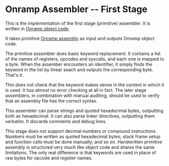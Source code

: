 # Onramp Assembler -- First Stage

This is the implementation of the first stage (primitive) assembler. It is written in [Onramp object code](../../../docs/object-file.md).

It takes primitive [Onramp assembly](../../../docs/assembly.md) as input and outputs Onramp object code.

The primitive assembler does basic keyword replacement. It contains a list of the names of registers, opcodes and syscalls, and each one is mapped to a byte. When the assember encounters an identifier, it simply finds the keyword in the list by linear seach and outputs the corresponding byte. That's it.

This does not check that the keyword makes sense in the context in which it is used. It has almost no error checking at all in fact. The later stage assemblers, in combination with manual auditing, should be used to verify that an assembly file has the correct syntax.

This assembler can parse strings and quoted hexadecimal bytes, outputting both as hexadecimal. It can also parse linker directives, outputting them verbatim. It discards comments and debug lines.

This stage does not support decimal numbers or compound instructions. Numbers must be written as quoted hexadecimal bytes; stack frame setup and function calls must be done manually; and so on. Handwritten primitive assembly is structured very much like object code and shares the same limitations. The only real difference is that keywords are used in place of raw bytes for opcode and register names.
